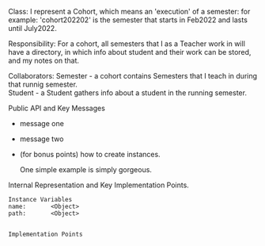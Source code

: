 Class: 
I represent a Cohort, which means an 'execution' of a semester: for example: 'cohort202202' is the semester that starts in Feb2022 and lasts until July2022.

Responsibility:
For a cohort, all semesters that I as a Teacher work in will have a directory, in which info about student and their work can be stored, and my notes on that. 

Collaborators:
Semester - a cohort contains Semesters that I teach in during that runnig semester.   
Student  - a Student gathers info about a student in the running semester. 
 

Public API and Key Messages

- message one   
- message two 
- (for bonus points) how to create instances.

   One simple example is simply gorgeous.
 
Internal Representation and Key Implementation Points.

    Instance Variables
	name:		<Object>
	path:		<Object>


    Implementation Points